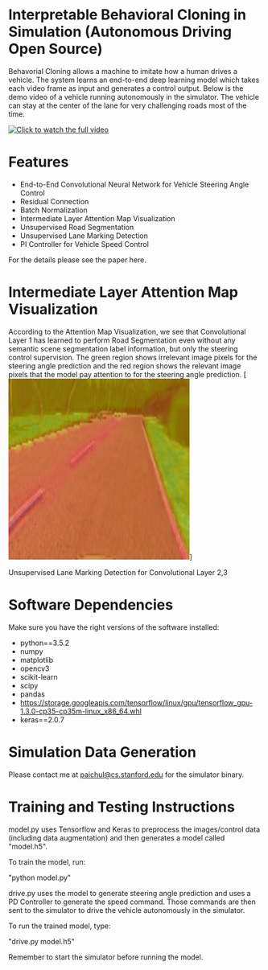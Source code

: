 # Interpretable Behavioral Cloning in Simulation (Autonomous Driving Open Source)

Behavorial Cloning allows a machine to imitate how a human drives a vehicle. The system 
learns an end-to-end deep learning model which takes each video frame as input and 
generates a control output. Below is the demo video of a vehicle running autonomously in the 
simulator. The vehicle can stay at the center of the lane for very challenging roads most of the time.

[![Click to watch the full video](https://github.com/paichul/Behavioral-Cloning/blob/master/bc.gif)](https://www.youtube.com/watch?v=pNWlzoTTb_A)

# Features
- End-to-End Convolutional Neural Network for Vehicle Steering Angle Control
- Residual Connection
- Batch Normalization
- Intermediate Layer Attention Map Visualization
- Unsupervised Road Segmentation
- Unsupervised Lane Marking Detection
- PI Controller for Vehicle Speed Control

For the details please see the paper here.

# Intermediate Layer Attention Map Visualization
According to the Attention Map Visualization, we see that 
Convolutional Layer 1 has learned to perform Road Segmentation even without 
any semantic scene segmentation label information, but only the steering control supervision.
The green region shows irrelevant image pixels for the steering angle prediction and the red region
shows the relevant image pixels that the model pay attention to for the steering angle prediction.
[![](https://github.com/paichul/Behavioral-Cloning/blob/master/unsupervised%20road%20segmentation.png)]

Unsupervised Lane Marking Detection for Convolutional Layer 2,3


# Software Dependencies
Make sure you have the right versions of the software installed: 
- python==3.5.2
- numpy
- matplotlib
- opencv3
- scikit-learn
- scipy
- pandas
- https://storage.googleapis.com/tensorflow/linux/gpu/tensorflow_gpu-1.3.0-cp35-cp35m-linux_x86_64.whl
- keras==2.0.7

# Simulation Data Generation
Please contact me at paichul@cs.stanford.edu for the simulator binary.

# Training and Testing Instructions

model.py uses Tensorflow and Keras to preprocess the images/control data (including data augmentation) and then generates a 
model called "model.h5".

To train the model, run:

"python model.py"

drive.py uses the model to generate steering angle prediction and uses a PD Controller to generate the speed command. Those commands are then sent to the simulator to drive the vehicle autonomously in the simulator. 

To run the trained model, type:

"drive.py model.h5"

Remember to start the simulator before running the model.
